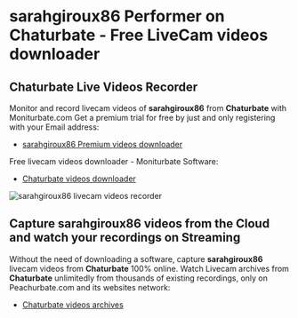 # sarahgiroux86 Performer on Chaturbate - Free LiveCam videos downloader

## Chaturbate Live Videos Recorder

Monitor and record livecam videos of **sarahgiroux86** from **Chaturbate** with Moniturbate.com
Get a premium trial for free by just and only registering with your Email address:
* [sarahgiroux86 Premium videos downloader](https://moniturbate.com/request-demo-licence-key.html)

Free livecam videos downloader - Moniturbate Software:
* [Chaturbate videos downloader](https://moniturbate.com/moniturbate-download-software.html)

![sarahgiroux86 livecam videos recorder](https://peachurnet.com/templates/moniturbate-software.png)


## Capture sarahgiroux86 videos from the Cloud and watch your recordings on Streaming

Without the need of downloading a software, capture **sarahgiroux86** livecam videos from **Chaturbate** 100% online.
Watch Livecam archives from **Chaturbate** unlimitedly from thousands of existing recordings, only on Peachurbate.com and its websites network:
* [Chaturbate videos archives](https://peachurnet.com/)